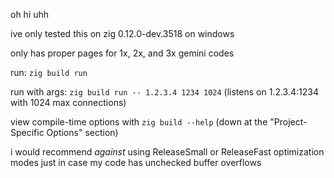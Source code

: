 oh hi uhh

ive only tested this on zig 0.12.0-dev.3518 on windows

only has proper pages for 1x, 2x, and 3x gemini codes

run: `zig build run`

run with args: `zig build run -- 1.2.3.4 1234 1024` (listens on 1.2.3.4:1234 with 1024 max connections)

view compile-time options with `zig build --help` (down at the "Project-Specific Options" section)

i would recommend *against* using ReleaseSmall or ReleaseFast optimization modes just in case my code has unchecked buffer overflows
